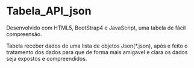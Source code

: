 # Tabela_API_json
Desenvolvido com HTML5, BootStrap4 e JavaScript, uma tabela de fácil compreensão.

Tabela receber dados de uma lista de objetos Json(*.json), após e feito o tratamento 
dos dados para que de forma mais amigavel e clara os dados seja expostos e compreendidos.
